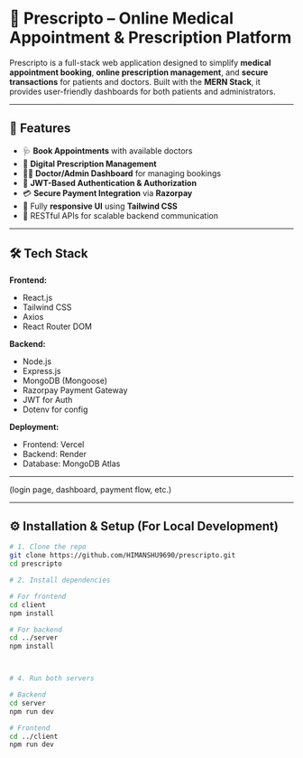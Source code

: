 # 💊 Prescripto – Online Medical Appointment & Prescription Platform

Prescripto is a full-stack web application designed to simplify **medical appointment booking**, **online prescription management**, and **secure transactions** for patients and doctors. Built with the **MERN Stack**, it provides user-friendly dashboards for both patients and administrators.

---

## 🚀 Features

- 🩺 **Book Appointments** with available doctors
- 🧾 **Digital Prescription Management**
- 🧑‍⚕️ **Doctor/Admin Dashboard** for managing bookings
- 🔐 **JWT-Based Authentication & Authorization**
- 💳 **Secure Payment Integration** via **Razorpay**
- 📱 Fully **responsive UI** using **Tailwind CSS**
- 🧩 RESTful APIs for scalable backend communication

---

## 🛠️ Tech Stack

**Frontend:**
- React.js
- Tailwind CSS
- Axios
- React Router DOM

**Backend:**
- Node.js
- Express.js
- MongoDB (Mongoose)
- Razorpay Payment Gateway
- JWT for Auth
- Dotenv for config

**Deployment:**
- Frontend: Vercel
- Backend: Render
- Database: MongoDB Atlas

---

 (login page, dashboard, payment flow, etc.)

---

## ⚙️ Installation & Setup (For Local Development)

```bash
# 1. Clone the repo
git clone https://github.com/HIMANSHU9690/prescripto.git
cd prescripto

# 2. Install dependencies

# For frontend
cd client
npm install

# For backend
cd ../server
npm install



# 4. Run both servers

# Backend
cd server
npm run dev

# Frontend
cd ../client
npm run dev
